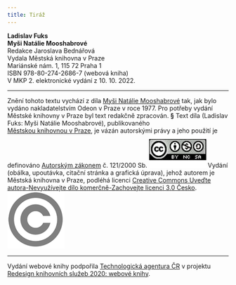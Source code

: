 ```yaml
---
title: Tiráž
---
```


**Ladislav Fuks    
Myši Natálie Mooshabrové**  
Redakce Jaroslava Bednářová  
Vydala Městská knihovna v Praze  
Mariánské nám. 1, 115 72 Praha 1  
ISBN 978-80-274-2686-7 (webová kniha)  
V MKP 2. elektronické vydání z 10. 10. 2022.

***

Znění tohoto textu vychází z díla [Myši Natálie Mooshabrové](https://search.mlp.cz/cz/titul/mysi-natalie-mooshabrove/140996/) tak, jak bylo vydáno nakladatelstvím Odeon v Praze v roce 1977. Pro potřeby vydání Městské knihovny v Praze byl text redakčně zpracován.
**§**
Text díla (Ladislav Fuks: Myši Natálie Mooshabrové), publikovaného [Městskou knihovnou v Praze](https://www.mlp.cz/cz/), je vázán autorskými právy a jeho použití je definováno [Autorským zákonem](https://www.mkcr.cz/predpisy-zakonu-709.html) č. 121/2000 Sb.
[![image001.jpg](./resources/image001_fmt.png)](https://creativecommons.org/licenses/by-nc-sa/3.0/cz/)
Vydání (obálka, upoutávka, citační stránka a grafická úprava), jehož autorem je Městská knihovna v Praze, podléhá licenci [Creative Commons Uveďte autora-Nevyužívejte dílo komerčně-Zachovejte licenci 3.0 Česko](https://creativecommons.org/licenses/by-nc-sa/3.0/cz/).
![image002.jpg](./resources/image002_fmt.png)

***

Vydání webové knihy podpořila [Technologická agentura ČR](https://www.tacr.cz/) v projektu [Redesign knihovních služeb 2020: webové knihy](https://starfos.tacr.cz/cs/project/TL04000391).